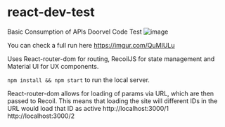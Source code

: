 # react-dev-test
Basic Consumption of APIs
Doorvel Code Test
![image](https://user-images.githubusercontent.com/7888169/183335223-c3755362-120e-49b0-8bc4-7fdff359e70a.png)

You can check a full run here https://imgur.com/QuMIULu

Uses React-router-dom for routing, RecoilJS for state management and Material UI for UX components.

`npm install && npm start` to run the local server.

React-router-dom allows for loading of params via URL, which are then passed to Recoil.
This means that loading the site will different IDs in the URL would load that ID as active
http://localhost:3000/1
http://localhost:3000/2
